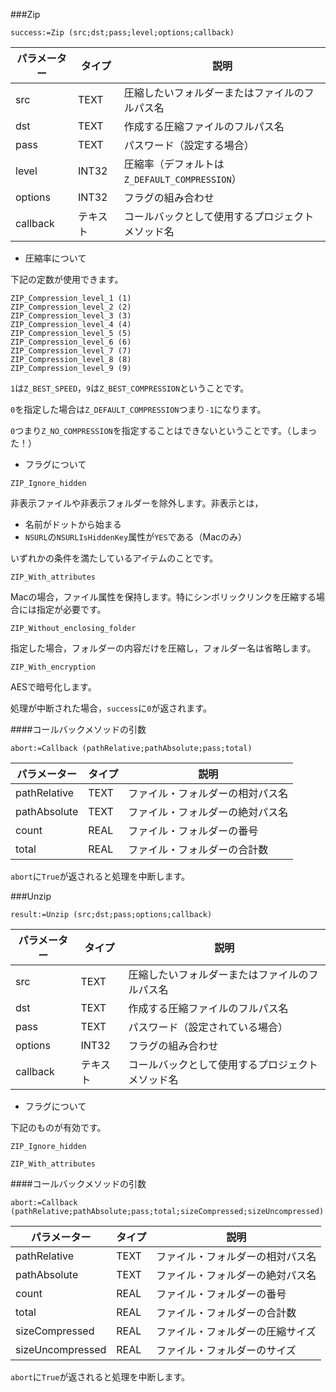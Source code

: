 ###Zip

```
success:=Zip (src;dst;pass;level;options;callback)
```

パラメーター|タイプ|説明
------------|------|----
src|TEXT|圧縮したいフォルダーまたはファイルのフルパス名
dst|TEXT|作成する圧縮ファイルのフルパス名
pass|TEXT|パスワード（設定する場合）
level|INT32|圧縮率（デフォルトは``Z_DEFAULT_COMPRESSION``）
options|INT32|フラグの組み合わせ
callback|テキスト|コールバックとして使用するプロジェクトメソッド名

* 圧縮率について

下記の定数が使用できます。

```
ZIP_Compression_level_1 (1)
ZIP_Compression_level_2 (2)
ZIP_Compression_level_3 (3)
ZIP_Compression_level_4 (4)
ZIP_Compression_level_5 (5)
ZIP_Compression_level_6 (6)
ZIP_Compression_level_7 (7)
ZIP_Compression_level_8 (8)
ZIP_Compression_level_9 (9)
```

``1``は``Z_BEST_SPEED``，``9``は``Z_BEST_COMPRESSION``ということです。

``0``を指定した場合は``Z_DEFAULT_COMPRESSION``つまり``-1``になります。

``0``つまり``Z_NO_COMPRESSION``を指定することはできないということです。（しまった！）

* フラグについて

``ZIP_Ignore_hidden``

非表示ファイルや非表示フォルダーを除外します。非表示とは，

* 名前がドットから始まる
* ``NSURL``の``NSURLIsHiddenKey``属性が``YES``である（Macのみ）

いずれかの条件を満たしているアイテムのことです。

``ZIP_With_attributes``

Macの場合，ファイル属性を保持します。特にシンボリックリンクを圧縮する場合には指定が必要です。

``ZIP_Without_enclosing_folder``

指定した場合，フォルダーの内容だけを圧縮し，フォルダー名は省略します。

``ZIP_With_encryption``

AESで暗号化します。

処理が中断された場合，``success``に``0``が返されます。

####コールバックメソッドの引数

```
abort:=Callback (pathRelative;pathAbsolute;pass;total)
```

パラメーター|タイプ|説明
------------|------|----
pathRelative|TEXT|ファイル・フォルダーの相対パス名
pathAbsolute|TEXT|ファイル・フォルダーの絶対パス名
count|REAL|ファイル・フォルダーの番号
total|REAL|ファイル・フォルダーの合計数

``abort``に``True``が返されると処理を中断します。

###Unzip

```
result:=Unzip (src;dst;pass;options;callback)
```

パラメーター|タイプ|説明
------------|------|----
src|TEXT|圧縮したいフォルダーまたはファイルのフルパス名
dst|TEXT|作成する圧縮ファイルのフルパス名
pass|TEXT|パスワード（設定されている場合）
options|INT32|フラグの組み合わせ
callback|テキスト|コールバックとして使用するプロジェクトメソッド名

* フラグについて

下記のものが有効です。

``ZIP_Ignore_hidden``

``ZIP_With_attributes``

####コールバックメソッドの引数

```
abort:=Callback (pathRelative;pathAbsolute;pass;total;sizeCompressed;sizeUncompressed)
```

パラメーター|タイプ|説明
------------|------|----
pathRelative|TEXT|ファイル・フォルダーの相対パス名
pathAbsolute|TEXT|ファイル・フォルダーの絶対パス名
count|REAL|ファイル・フォルダーの番号
total|REAL|ファイル・フォルダーの合計数
sizeCompressed|REAL|ファイル・フォルダーの圧縮サイズ
sizeUncompressed|REAL|ファイル・フォルダーのサイズ

``abort``に``True``が返されると処理を中断します。
